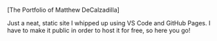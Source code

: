 [The Portfolio of Matthew DeCalzadilla]

Just a neat, static site I whipped up using VS Code and GitHub Pages. I have to make it public in order to host it for free, so here you go!
